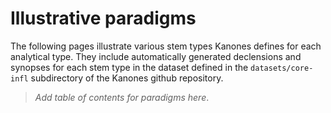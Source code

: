 # Illustrative paradigms

The following pages illustrate various stem types Kanones defines for each analytical type.  They include automatically generated declensions and synopses for each stem type in the dataset defined in the `datasets/core-infl` subdirectory of the Kanones github repository.

> *Add table of contents for paradigms here*.